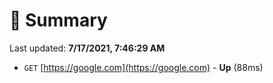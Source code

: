 # 📖 Summary
Last updated: **7/17/2021, 7:46:29 AM**

- `GET` [https://google.com](https://google.com) - **Up** (88ms)
